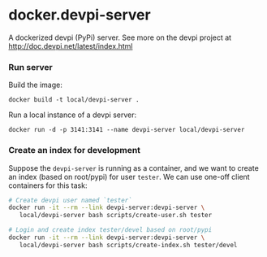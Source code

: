 # docker.devpi-server

A dockerized devpi (PyPi) server.
See more on the devpi project at http://doc.devpi.net/latest/index.html

### Run server

Build the image:

    docker build -t local/devpi-server .
    
Run a local instance of a devpi server:

    docker run -d -p 3141:3141 --name devpi-server local/devpi-server

### Create an index for development

Suppose the `devpi-server` is running as a container, and we want to create an index 
(based on root/pypi) for user `tester`. We can use one-off client containers for this task:

```bash
# Create devpi user named `tester`
docker run -it --rm --link devpi-server:devpi-server \
   local/devpi-server bash scripts/create-user.sh tester

# Login and create index tester/devel based on root/pypi
docker run -it --rm --link devpi-server:devpi-server \
   local/devpi-server bash scripts/create-index.sh tester/devel
```
